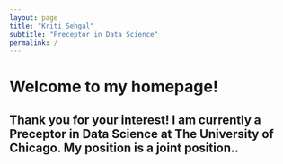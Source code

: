 ```yaml
---
layout: page
title: "Kriti Sehgal"
subtitle: "Preceptor in Data Science"
permalink: /
---
```


# Welcome to my homepage!

Thank you for your interest! I am currently a Preceptor in Data Science at The University of Chicago. My position is a joint position..
---

